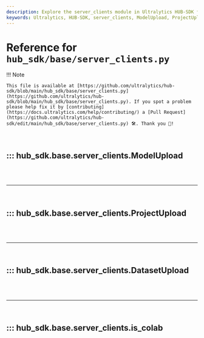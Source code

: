 ```yaml
---
description: Explore the server_clients module in Ultralytics HUB-SDK for handling model, project, and dataset uploads, and Colab environment checks.
keywords: Ultralytics, HUB-SDK, server_clients, ModelUpload, ProjectUpload, DatasetUpload, API reference, model upload, dataset upload, Colab
---
```


# Reference for `hub_sdk/base/server_clients.py`

!!! Note

    This file is available at [https://github.com/ultralytics/hub-sdk/blob/main/hub_sdk/base/server_clients.py](https://github.com/ultralytics/hub-sdk/blob/main/hub_sdk/base/server_clients.py). If you spot a problem please help fix it by [contributing](https://docs.ultralytics.com/help/contributing/) a [Pull Request](https://github.com/ultralytics/hub-sdk/edit/main/hub_sdk/base/server_clients.py) 🛠️. Thank you 🙏!

<br>

## ::: hub_sdk.base.server_clients.ModelUpload

<br><br><hr><br>

## ::: hub_sdk.base.server_clients.ProjectUpload

<br><br><hr><br>

## ::: hub_sdk.base.server_clients.DatasetUpload

<br><br><hr><br>

## ::: hub_sdk.base.server_clients.is_colab

<br><br>
